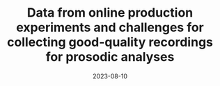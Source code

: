 ---
title: "Data from online production experiments and challenges for collecting good-quality recordings for prosodic analyses"
collection: talks
type: "Poster presentation"
permalink: /talks/2023-08-10-bevivino-ICPhS-2023
venue: "International Congress of Phonetic Sciences (ICPhS 20) "
date: 2023-08-10
location: "Prague, Czechia"

citation: '<strong>Bevivino, D.</strong>, Hemforth, B., &amp; Turco, G. (2023, August 10). Data from online production experiments and challenges for collecting good-quality recordings for prosodic analyses. <em>20th International Congress of Phonetic Sciences (ICPhS 2023)</em>. Prague, Czechia. [<a href=&quot;https://drive.google.com/file/d/1xhL6D6uOU-dPWHvULJoRMxSmIqV2OkQG/view?usp=drivesdk&quot;>Poster</a> &amp; <a href=&quot;https://www.internationalphoneticassociation.org/icphs-proceedings/ICPhS2023/full_papers/152.pdf&quot;>Proceedings paper</a>]'
coauthors: 'B. Hemforth &amp; G. Turco'
category: posters
---